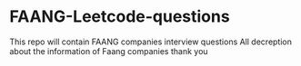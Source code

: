 # FAANG-Leetcode-questions
This repo will contain FAANG companies interview questions
All decreption about the information of Faang companies
thank you
